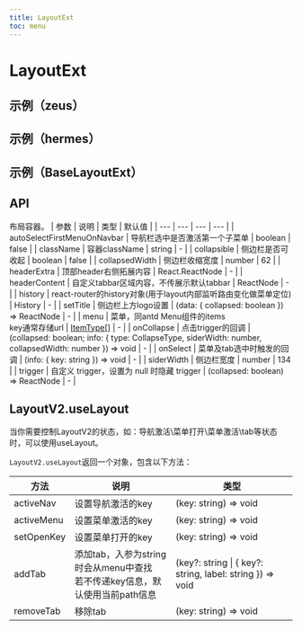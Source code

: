 ```yaml
---
title: LayoutExt
toc: menu
---
```


# LayoutExt

## 示例（zeus）
<code src="../../packages/antd-ext/examples/LayoutV2/zeus" iframe="500"></code>


## 示例（hermes）
<code src="../../packages/antd-ext/examples/LayoutV2/hermes.tsx" iframe="500"></code>

## 示例（BaseLayoutExt）
<code src="../../packages/antd-ext/examples/LayoutV2/BaseLayoutExt.tsx" iframe="500"></code>

## API

布局容器。
| 参数 | 说明 | 类型 | 默认值 |
| --- | --- | --- | --- |
| autoSelectFirstMenuOnNavbar | 导航栏选中是否激活第一个子菜单 | boolean | false |
| className | 容器className | string | - |
| collapsible | 侧边栏是否可收起 | boolean | false |
| collapsedWidth | 侧边栏收缩宽度 | number | 62 |
| headerExtra | 顶部header右侧拓展内容 | React.ReactNode | - |
| headerContent | 自定义tabbar区域内容，不传展示默认tabbar | ReactNode | - |
| history | react-router的history对象(用于layout内部监听路由变化做菜单定位) | History | - |
| setTitle | 侧边栏上方logo设置 | (data: { collapsed: boolean }) => ReactNode | - |
| menu | 菜单，同antd Menu组件的items<br>key通常存储url | [ItemType[]][1] | - |
| onCollapse | 点击trigger的回调 | (collapsed: boolean; info: { type: CollapseType, siderWidth: number, collapsedWidth: number }) => void | - |
| onSelect | 菜单及tab选中时触发的回调 | (info: { key: string }) => void | - |
| siderWidth | 侧边栏宽度 | number | 134 |
| trigger | 自定义 trigger，设置为 null 时隐藏 trigger | (collapsed: boolean) => ReactNode | - |

## LayoutV2.useLayout

当你需要控制LayoutV2的状态，如：导航激活\菜单打开\菜单激活\tab等状态时，可以使用useLayout。

`LayoutV2.useLayout`返回一个对象，包含以下方法：

| 方法 | 说明 | 类型 |
| --- | --- | --- |
| activeNav | 设置导航激活的key | (key: string) => void |
| activeMenu | 设置菜单激活的key | (key: string) => void |
| setOpenKey | 设置菜单打开的key | (key: string) => void |
| addTab | 添加tab，入参为string时会从menu中查找<br>若不传递key信息，默认使用当前path信息 | (key?: string \| { key?: string, label: string }) => void |
| removeTab | 移除tab | (key: string) => void |



[1]: https://ant-design.antgroup.com/components/menu-cn#itemtype
